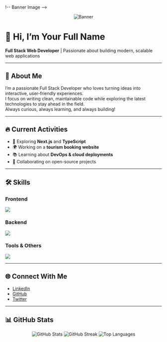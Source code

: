 !-- Banner Image -->
<p align="center">
  <img src="https://your-banner-image-link.com/banner.png" alt="Banner" />
</p>

# 👋 Hi, I’m **Your Full Name**
**Full Stack Web Developer** | Passionate about building modern, scalable web applications

---

## 📖 About Me
I’m a passionate Full Stack Developer who loves turning ideas into interactive, user-friendly experiences.  
I focus on writing clean, maintainable code while exploring the latest technologies to stay ahead in the field.  
Always curious, always learning, and always building!

---

## 🔥 Current Activities
- 🚀 Exploring **Next.js** and **TypeScript**
- 🌍 Working on a **tourism booking website**
- 📚 Learning about **DevOps & cloud deployments**
- 🤝 Collaborating on open-source projects

---

## 🛠 Skills
### **Frontend**
<p>
  <img src="https://skillicons.dev/icons?i=html,css,js,ts,react,nextjs,tailwind" />
</p>

### **Backend**
<p>
  <img src="https://skillicons.dev/icons?i=nodejs,express,mongodb,firebase" />
</p>

### **Tools & Others**
<p>
  <img src="https://skillicons.dev/icons?i=git,github,vscode,postman,docker" />
</p>

---

## 🌐 Connect With Me
- [LinkedIn](https://linkedin.com/in/yourname)
- [GitHub](https://github.com/yourusername)
- [Twitter](https://twitter.com/yourusername)

---

## 📊 GitHub Stats
<p align="center">
  <img src="https://github-readme-stats.vercel.app/api?username=yourusername&show_icons=true&theme=radical" alt="GitHub Stats" />
  <img src="https://github-readme-streak-stats.herokuapp.com/?user=yourusername&theme=radical" alt="GitHub Streak" />
  <img src="https://github-readme-stats.vercel.app/api/top-langs/?username=yourusername&layout=compact&theme=radical" alt="Top Languages" />
</p>
